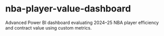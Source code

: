 # nba-player-value-dashboard
Advanced Power BI dashboard evaluating 2024–25 NBA player efficiency and contract value using custom metrics.
